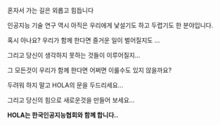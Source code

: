 혼자서 가는 길은 외롭고 힘듭니다

인공지능 기술 연구 역시 아직은 우리에게 낯설기도 하고 두렵기도 한 분야입니다.

혹시 아나요? 우리가 함께 한다면 즐거운 일이 벌어질지도 ...

그리고 당신이 생각하지 못하는 것들이 이루어질지...

그 모든것이 우리가 함께 한다면 어쩌면 이룰수도 있지 않을까요?

두려워 하지 말고 HOLA의 문을 두드리세요...

그리고 당신의 힘으로 새로운것을 만들어 보세요...

**HOLA는 한국인공지능협회와 함꼐 합니다..**
